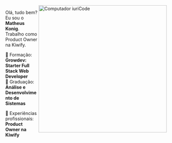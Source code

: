 <img src="https://raw.githubusercontent.com/MicaelliMedeiros/micaellimedeiros/master/image/computer-illustration.png" min-width="400px" max-width="400px" width="400px" align="right" alt="Computador iuriCode">

<p align="left"> 
  Olá, tudo bem? Eu sou o <strong>Matheus Konig</strong>.<br>
  Trabalho como Product Owner na Kiwify. 
</p>

<p align="left">
  💼 Formação: <strong> Growdev: Starter Full Stack Web Developer </strong> <br>
  💼 Graduação: <strong> Análise e Desenvolvimento de Sistemas </strong>
</p>

<p align="left">
  🥝 Experiências profissionais: <strong> Product Owner na Kiwify </strong>
</p>
